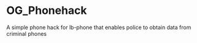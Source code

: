 # OG_Phonehack
 A simple phone hack for lb-phone that enables police to obtain data from criminal phones
